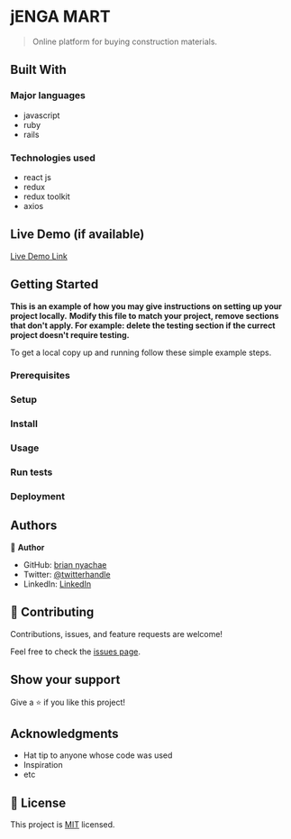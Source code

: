 # jENGA MART

> Online platform for buying construction materials.


## Built With
### Major languages
- javascript
- ruby 
- rails
### Technologies used
- react js
- redux
- redux toolkit
- axios

## Live Demo (if available)

[Live Demo Link](#)


## Getting Started

**This is an example of how you may give instructions on setting up your project locally.**
**Modify this file to match your project, remove sections that don't apply. For example: delete the testing section if the currect project doesn't require testing.**


To get a local copy up and running follow these simple example steps.

### Prerequisites

### Setup

### Install

### Usage

### Run tests

### Deployment



## Authors

👤 **Author**

- GitHub: [brian nyachae](https://github.com/Bria222)
- Twitter: [@twitterhandle](https://twitter.com/briannyachae)
- LinkedIn: [LinkedIn](https://linkedin.com/in/brian-nyachae)



## 🤝 Contributing

Contributions, issues, and feature requests are welcome!

Feel free to check the [issues page](../../issues/).

## Show your support

Give a ⭐️ if you like this project!

## Acknowledgments

- Hat tip to anyone whose code was used
- Inspiration
- etc

## 📝 License

This project is [MIT](./MIT.md) licensed.
